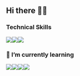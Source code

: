 ## Hi there 👋🏼

<!--
**reuben21/reuben21** is a ✨ _special_ ✨ repository because its `README.md` (this file) appears on your GitHub profile.

Here are some ideas to get you started:

- 🔭 I’m currently working on ...
- 🌱 I’m currently learning Swift for 
- 👯 I’m looking to collaborate on ...
- 🤔 I’m looking for help with ...
- 💬 Ask me about ...
- 📫 How to reach me: ...
- 😄 Pronouns: ...
- ⚡ Fun fact: ...
-->
### Technical Skills
<img src="https://img.icons8.com/color/48/000000/c-programming.png"/><img src="https://img.icons8.com/color/48/000000/java-coffee-cup-logo.png"/><img src="https://img.icons8.com/color/48/000000/python.png"/>
### 🌱 I’m currently learning

<img src="https://img.icons8.com/color/48/000000/golang.png"/><img src="https://img.icons8.com/color/48/000000/javascript.png"/><img src="https://img.icons8.com/color/48/000000/react-native.png"/><img src="https://img.icons8.com/color/48/000000/swift.png"/>
